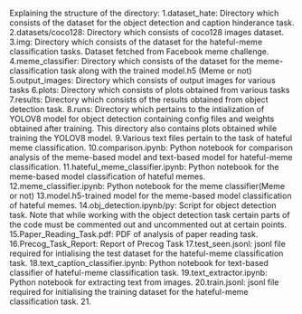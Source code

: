 Explaining the structure of the directory:
1.dataset_hate: Directory which consists of the dataset for the object detection and caption hinderance task.
2.datasets/coco128: Directory which consists of coco128 images dataset.
3.img: Directory which consists of the dataset for the hateful-meme classification tasks. Dataset fetched from Facebook meme challenge.
4.meme_classifier: Directory which consists of the dataset for the meme-classification task along with the trained model.h5 (Meme or not)
5.output_images: Directory which consists of output images for various tasks
6.plots: Directory which consists of plots obtained from various tasks
7.results: Directory which consists of the results obtained from object detection task.
8.runs: Directory which pertains to the intialization of YOLOV8 model for object detection containing config files and weights obtained after training.
This directory also contains plots obtained while training the YOLOV8 model.
9.Various text files pertain to the task of hateful meme classification.
10.comparison.ipynb: Python notebook for comparison analysis of the meme-based model and text-based model for hateful-meme classification.
11.hateful_meme_classifier.ipynb: Python notebook for the meme-based model classification of hateful memes.
12.meme_classifier.ipynb: Python notebook for the meme classifier(Meme or not)
13.model.h5-trained model for the meme-based model classification of hateful memes.
14.obj_detection.ipynb/py: Script for object detection task.
Note that while working with the object detection task certain parts of the code must be commented out and uncommented out at certain points.
15.Paper_Reading_Task.pdf: PDF of analysis of paper reading task.
16.Precog_Task_Report: Report of Precog Task
17.test_seen.jsonl: jsonl file required for intialising the test dataset for the hateful-meme classification task.
18.text_caption_classifier.ipynb: Python notebook for text-based classifier of hateful-meme classification task.
19.text_extractor.ipynb: Python notebook for extracting text from images.
20.train.jsonl: jsonl file required for initialising the training dataset for the hateful-meme classification task.
21.
